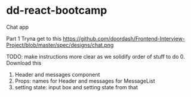 # dd-react-bootcamp
Chat app

Part 1
Tryna get to this
https://github.com/doordash/Frontend-Interview-Project/blob/master/spec/designs/chat.png

TODO: make instructions more clear as we solidify order of stuff to do
0. Download this
1. Header and messages component
2. Props: names for Header and messages for MessageList
3. setting state: input box and setting state from that
